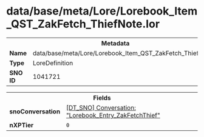 <h1>data/base/meta/Lore/Lorebook_Item_QST_ZakFetch_ThiefNote.lor</h1><table><tr><th colspan="100%">Metadata</th></tr><tr><td><b>Name</b></td><td>data/base/meta/Lore/Lorebook_Item_QST_ZakFetch_ThiefNote.lor</td></tr><tr><td><b>Type</b></td><td>LoreDefinition</td></tr><tr><td><b>SNO ID</b></td><td>1041721</td></tr></table>

<table><tr><th colspan="100%">Fields</th></tr><tr><td><b>snoConversation</b></td><td><a href="..\Conversation\Lorebook_Entry_ZakFetchThief.cnv.md">[DT_SNO] Conversation: "Lorebook_Entry_ZakFetchThief"</a></td></tr><tr><td><b>nXPTier</b></td><td><code>0</code></td></tr></table>

